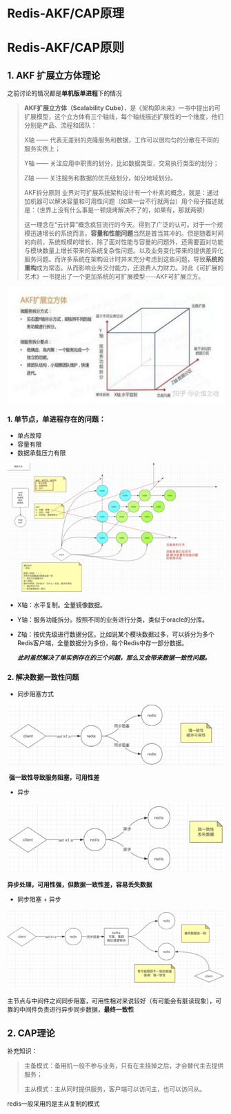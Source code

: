 # Redis-AKF/CAP原理


# Redis-AKF/CAP原则

## 1. AKF 扩展立方体理论

之前讨论的情况都是**单机版单进程**下的情况

> **AKF扩展立方体（Scalability Cube）**，是《架构即未来》一书中提出的可扩展模型，这个立方体有三个轴线，每个轴线描述扩展性的一个维度，他们分别是产品、流程和团队：
>
> X轴 —— 代表无差别的克隆服务和数据，工作可以很均匀的分散在不同的服务实例上；
>
> Y轴 —— 关注应用中职责的划分，比如数据类型，交易执行类型的划分；
>
> Z轴 —— 关注服务和数据的优先级划分，如分地域划分。
>
> 
>
> AKF拆分原则 业界对可扩展系统架构设计有一个朴素的概念，就是：通过加机器可以解决容量和可用性问题（如果一台不行就两台）用个段子描述就是：（世界上没有什么事是一顿烧烤解决不了的，如果有，那就两顿）
>
> 这一理念在“云计算”概念疯狂流行的今天。得到了广泛的认可。对于一个规模迅速增长的系统而言。**容量和性能问题**当然是首当其冲的。但是随着时间的向前，系统规模的增长，除了面对性能与容量的问题外，还需要面对功能与模块数量上增长带来的系统复杂性问题。以及业务变化带来的提供差异化服务问题。而许多系统在架构设计时并未充分考虑到这些问题，导致**系统的重构**成为常态。从而影响业务交付能力，还浪费人力财力。对此《可扩展的艺术》一书提出了一个更加系统的可扩展模型----AKF可扩展立方。

<img src="https://raw.githubusercontent.com/SeaSoonKeun/Picture/main/Blog_Pic/20210427134834.png" style="zoom:50%;" />



### 1. 单节点，单进程存在的问题：

- 单点故障
- 容量有限
- 数据承载压力有限



![](https://raw.githubusercontent.com/SeaSoonKeun/Picture/main/Blog_Pic/redis_akf.jpg)

- X轴：水平复制。全量镜像数据。

- Y轴：服务功能拆分。按照不同的业务进行分类，类似于oracle的分库。

- Z轴：按优先级进行数据分区。比如说某个模块数据过多，可以拆分为多个Redis客户端，全量数据分为多份，每个Redis中存一部分数据。

  

  ***此时虽然解决了单实例存在的三个问题，那么又会带来数据一致性问题。***



### 2. 解决数据一致性问题

- 同步阻塞方式

<img src="https://raw.githubusercontent.com/SeaSoonKeun/Picture/main/Blog_Pic/%E5%90%8C%E6%AD%A5%E9%98%BB%E5%A1%9E%E6%96%B9%E5%BC%8F.jpg" style="zoom:50%;" />

​	**强一致性导致服务阻塞，可用性差**	

- 异步

<img src="https://raw.githubusercontent.com/SeaSoonKeun/Picture/main/Blog_Pic/%E5%BC%82%E6%AD%A5.jpg" style="zoom:50%;" />

​	**异步处理，可用性强，但数据一致性差，容易丢失数据**

- 同步阻塞 + 异步

<img src="https://raw.githubusercontent.com/SeaSoonKeun/Picture/main/Blog_Pic/%E5%90%8C%E6%AD%A5%2B%E9%98%BB%E5%A1%9E.jpg" style="zoom:50%;" />

​	主节点与中间件之间同步阻塞，可用性相对来说较好（有可能会有脏读现象），可靠的中间件负责进行异步同步数据，**最终一致性**

## 2. CAP理论

补充知识：

> 主备模式：备用机一般不参与业务，只有在主挂掉之后，才会替代主去提供服务；
>
> 主从模式：主从同时提供服务，客户端可以访问主，也可以访问从。

redis一般采用的是主从复制的模式
